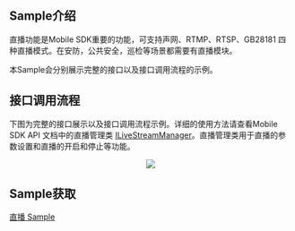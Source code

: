 ## Sample介绍
直播功能是Mobile SDK重要的功能，可支持声网、RTMP、RTSP、GB28181 四种直播模式。在安防，公共安全，巡检等场景都需要有直播模块。

本Sample会分别展示完整的接口以及接口调用流程的示例。

## 接口调用流程

下图为完整的接口展示以及接口调用流程示例。详细的使用方法请查看Mobile SDK API 文档中的直播管理类 [ILiveStreamManager](https://developer.dji.com/cn/api-reference-v5/android-api/Components/IMediaDataCenter/ILiveStreamManager.html)。直播管理类用于直播的参数设置和直播的开启和停止等功能。

<div align=center><img src="https://terra-1-g.djicdn.com/84f990b0bbd145e6a3930de0c55d3b2b/admin/doc/aef057f3-d7c4-44a8-830a-1ac5b73efb26.png" width="" ></div>



## Sample获取

[直播 Sample](https://github.com/dji-sdk/Mobile-SDK-Android-V5/blob/dev-sdk-main/SampleCode-V5/android-sdk-v5-sample/module-common/src/main/java/dji/sampleV5/modulecommon/pages/LiveStreamFragment.kt)
